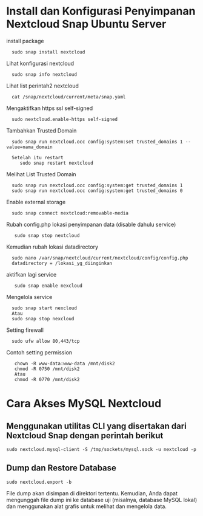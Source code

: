 # Install dan Konfigurasi Penyimpanan Nextcloud Snap Ubuntu Server

install package
```
  sudo snap install nextcloud
```

Lihat konfigurasi nextcloud 
```
  sudo snap info nextcloud
```

Lihat list perintah2 nextcloud
```
  cat /snap/nextcloud/current/meta/snap.yaml
```

Mengaktifkan https ssl self-signed
```
  sudo nextcloud.enable-https self-signed
```

Tambahkan Trusted Domain
```
  sudo snap run nextcloud.occ config:system:set trusted_domains 1 --value=nama_domain
  
  Setelah itu restart
     sudo snap restart nextcloud
```

Melihat List Trusted Domain
```
  sudo snap run nextcloud.occ config:system:get trusted_domains 1
  sudo snap run nextcloud.occ config:system:get trusted_domains 0
```

Enable external storage
```
  sudo snap connect nextcloud:removable-media
```

Rubah config.php lokasi penyimpanan data 
(disable dahulu service)
```
   sudo snap stop nextcloud
```
Kemudian rubah lokasi datadirectory
```
  sudo nano /var/snap/nextcloud/current/nextcloud/config/config.php 
  datadirectory = /lokasi_yg_diinginkan
```
aktifkan lagi service
```
   sudo snap enable nexcloud 
```


Mengelola service
```
  sudo snap start nexcloud
  Atau
  sudo snap stop nexcloud
```

Setting firewall
```
  sudo ufw allow 80,443/tcp
```



Contoh setting permission
```
   chown -R www-data:www-data /mnt/disk2
   chmod -R 0750 /mnt/disk2
   Atau 
   chmod -R 0770 /mnt/disk2 
```

# Cara Akses MySQL Nextcloud
## Menggunakan utilitas CLI yang disertakan dari Nextcloud Snap dengan perintah berikut
```
sudo nextcloud.mysql-client -S /tmp/sockets/mysql.sock -u nextcloud -p
```
## Dump dan Restore Database
```
sudo nextcloud.export -b
```
File dump akan disimpan di direktori tertentu.
Kemudian, Anda dapat mengunggah file dump ini ke database uji (misalnya, database MySQL lokal) dan menggunakan alat grafis untuk melihat dan mengelola data.
